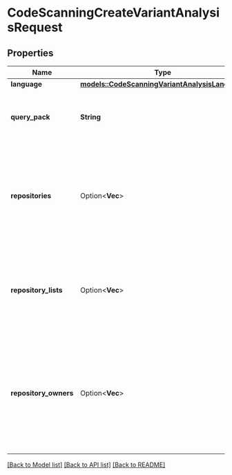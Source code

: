# CodeScanningCreateVariantAnalysisRequest

## Properties

Name | Type | Description | Notes
------------ | ------------- | ------------- | -------------
**language** | [**models::CodeScanningVariantAnalysisLanguage**](code-scanning-variant-analysis-language.md) |  | 
**query_pack** | **String** | A Base64-encoded tarball containing a CodeQL query and all its dependencies | 
**repositories** | Option<**Vec<String>**> | List of repository names (in the form `owner/repo-name`) to run the query against. Precisely one property from `repositories`, `repository_lists` and `repository_owners` is required. | [optional]
**repository_lists** | Option<**Vec<String>**> | List of repository lists to run the query against. Precisely one property from `repositories`, `repository_lists` and `repository_owners` is required. | [optional]
**repository_owners** | Option<**Vec<String>**> | List of organization or user names whose repositories the query should be run against. Precisely one property from `repositories`, `repository_lists` and `repository_owners` is required. | [optional]

[[Back to Model list]](../README.md#documentation-for-models) [[Back to API list]](../README.md#documentation-for-api-endpoints) [[Back to README]](../README.md)


